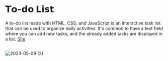 # 𝗧𝗼-𝗱𝗼 𝗟𝗶𝘀𝘁
A to-do list made with HTML, CSS, and JavaScript is an interactive task list that can be used to organize daily activities. It's common to have a text field where you can add new tasks, and the already added tasks are displayed in a list.
<a href="https://byalyck.github.io/To-Do-list/"> Site </a>
##
![2023-05-09 (2)](https://github.com/ByAlyck/To-Do-list/assets/113322342/2cec4639-06c6-47c5-9ca1-30eeb2a6ccd4)

